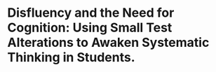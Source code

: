 # Disfluency and the Need for Cognition: Using Small Test Alterations to Awaken Systematic Thinking in Students.

